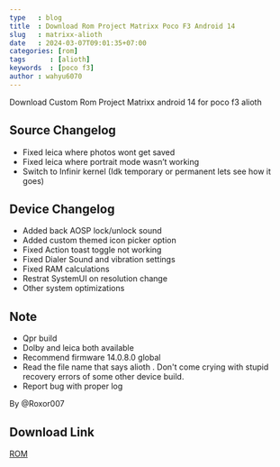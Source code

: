 ```yaml
---
type   : blog
title  : Download Rom Project Matrixx Poco F3 Android 14
slug   : matrixx-alioth
date   : 2024-03-07T09:01:35+07:00
categories: [rom]
tags      : [alioth]
keywords  : [poco f3]
author : wahyu6070
---
```


Download Custom Rom Project Matrixx android 14 for poco f3 alioth

## Source Changelog
- Fixed leica where photos wont get saved
- Fixed leica where portrait mode wasn’t working
- Switch to Infinir kernel (Idk temporary or permanent lets see how it goes)

## Device Changelog
- Added back AOSP lock/unlock sound
- Added custom themed icon picker option
- Fixed Action toast toggle not working
- Fixed Dialer Sound and vibration settings
- Fixed RAM calculations
- Restrat SystemUI on resolution change
- Other system optimizations

## Note
- Qpr build
- Dolby and leica both available 
- Recommend firmware 14.0.8.0 global
- Read the file name that says alioth . Don't come crying with stupid recovery errors of some other device build.
- Report bug with proper log

By @Roxor007

## Download Link 

[ROM](https://sourceforge.net/projects/projectmatrixx/files/Android-14/alioth/)
